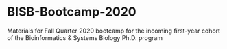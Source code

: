 # BISB-Bootcamp-2020
Materials for Fall Quarter 2020 bootcamp for the incoming first-year cohort of the Bioinformatics &amp; Systems Biology Ph.D. program
